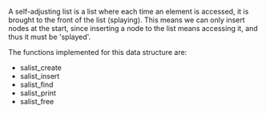 A self-adjusting list is a list where each time an element is accessed, it is brought
to the front of the list (splaying). This means we can only insert nodes at the start, since
inserting a node to the list means accessing it, and thus it must be 'splayed'.

The functions implemented for this data structure are:

-   salist_create
-   salist_insert
-   salist_find
-   salist_print
-   salist_free
